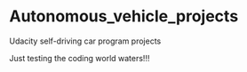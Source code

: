 # Autonomous_vehicle_projects
Udacity self-driving car program projects

Just testing the coding world waters!!!
